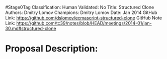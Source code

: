 #Stage0Tag
Classification:
Human Validated: No
Title: Structured Clone
Authors: Dmitry Lomov
Champions: Dmitry Lomov
Date: Jan 2014
GitHub Link: https://github.com/dslomov/ecmascript-structured-clone
GitHub Note Link: https://github.com/tc39/notes/blob/HEAD/meetings/2014-01/jan-30.md#structured-clone

# Proposal Description:
